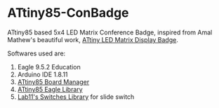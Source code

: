 # ATtiny85-ConBadge

ATtiny85 based 5x4 LED Matrix Conference Badge, inspired from Amal Mathew's beautiful work, [ATtiny LED Matrix Display Badge](https://github.com/amalmathewtech/ATtiny_LED_Matrix_Display_Badge).

Softwares used are:

1. Eagle 9.5.2 Education
2. Arduino IDE 1.8.11
3. [ATtiny85 Board Manager](https://raw.githubusercontent.com/damellis/attiny/ide-1.6.x-boards-manager/package_damellis_attiny_index.json)
4. [ATtiny85 Eagle Library](https://raw.githubusercontent.com/danwahl/eagle-libraries/master/attiny85.lbr)
5. [Lab11's Switches Library](https://raw.githubusercontent.com/lab11/eagle/master/lbr/switches.lbr) for slide switch

